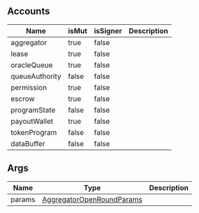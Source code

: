 ## Accounts
|Name|isMut|isSigner|Description|
|--|--|--|--|
| aggregator | true | false |  |
| lease | true | false |  |
| oracleQueue | true | false |  |
| queueAuthority | false | false |  |
| permission | true | false |  |
| escrow | true | false |  |
| programState | false | false |  |
| payoutWallet | true | false |  |
| tokenProgram | false | false |  |
| dataBuffer | false | false |  |
## Args
|Name|Type|Description|
|--|--|--|
| params | [AggregatorOpenRoundParams](/program/types/aggregatoropenroundparams) |  |
